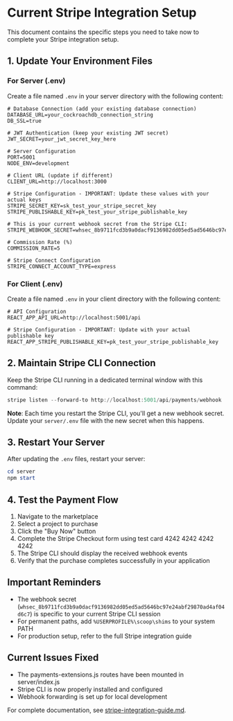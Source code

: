 # Current Stripe Integration Setup

This document contains the specific steps you need to take now to complete your Stripe integration setup.

## 1. Update Your Environment Files

### For Server (.env)

Create a file named `.env` in your server directory with the following content:

```
# Database Connection (add your existing database connection)
DATABASE_URL=your_cockroachdb_connection_string
DB_SSL=true

# JWT Authentication (keep your existing JWT secret)
JWT_SECRET=your_jwt_secret_key_here

# Server Configuration
PORT=5001
NODE_ENV=development

# Client URL (update if different)
CLIENT_URL=http://localhost:3000

# Stripe Configuration - IMPORTANT: Update these values with your actual keys
STRIPE_SECRET_KEY=sk_test_your_stripe_secret_key
STRIPE_PUBLISHABLE_KEY=pk_test_your_stripe_publishable_key

# This is your current webhook secret from the Stripe CLI:
STRIPE_WEBHOOK_SECRET=whsec_8b9711fcd3b9a0dacf9136982dd05ed5ad5646bc97e24abf29870ad4af04d6c7

# Commission Rate (%)
COMMISSION_RATE=5

# Stripe Connect Configuration
STRIPE_CONNECT_ACCOUNT_TYPE=express
```

### For Client (.env)

Create a file named `.env` in your client directory with the following content:

```
# API Configuration
REACT_APP_API_URL=http://localhost:5001/api

# Stripe Configuration - IMPORTANT: Update with your actual publishable key
REACT_APP_STRIPE_PUBLISHABLE_KEY=pk_test_your_stripe_publishable_key
```

## 2. Maintain Stripe CLI Connection

Keep the Stripe CLI running in a dedicated terminal window with this command:

```powershell
stripe listen --forward-to http://localhost:5001/api/payments/webhook
```

**Note**: Each time you restart the Stripe CLI, you'll get a new webhook secret. Update your `server/.env` file with the new secret when this happens.

## 3. Restart Your Server

After updating the `.env` files, restart your server:

```powershell
cd server
npm start
```

## 4. Test the Payment Flow

1. Navigate to the marketplace
2. Select a project to purchase
3. Click the "Buy Now" button
4. Complete the Stripe Checkout form using test card 4242 4242 4242 4242
5. The Stripe CLI should display the received webhook events
6. Verify that the purchase completes successfully in your application

## Important Reminders

- The webhook secret (`whsec_8b9711fcd3b9a0dacf9136982dd05ed5ad5646bc97e24abf29870ad4af04d6c7`) is specific to your current Stripe CLI session
- For permanent paths, add `%USERPROFILE%\scoop\shims` to your system PATH
- For production setup, refer to the full Stripe integration guide

## Current Issues Fixed

- The payments-extensions.js routes have been mounted in server/index.js
- Stripe CLI is now properly installed and configured
- Webhook forwarding is set up for local development

For complete documentation, see [stripe-integration-guide.md](./stripe-integration-guide.md). 